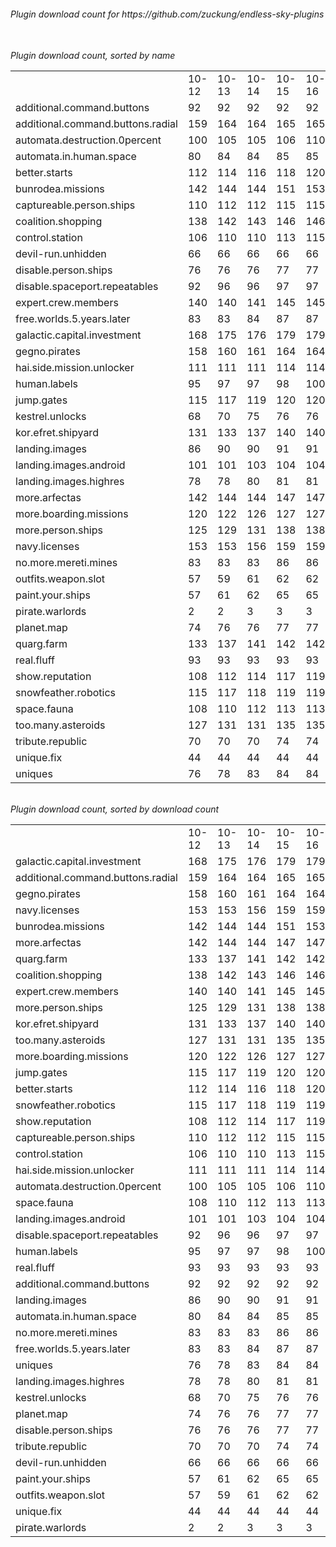 <h6>Plugin download count for https://github.com/zuckung/endless-sky-plugins<br>
<br>
<h6>Plugin download count, sorted by name<br>
<table>
	<tr>
		<td></td>
		<td>10-12</td>
		<td>10-13</td>
		<td>10-14</td>
		<td>10-15</td>
		<td>10-16</td>
		<td>10-17</td>
		<td>10-18</td>
		<td>today +</td>
	</tr>
	<tr>
		<td>additional.command.buttons</td>
		<td>92</td>
		<td>92</td>
		<td>92</td>
		<td>92</td>
		<td>92</td>
		<td>92</td>
		<td>92</td>
		<td></td>
	</tr>
	<tr>
		<td>additional.command.buttons.radial</td>
		<td>159</td>
		<td>164</td>
		<td>164</td>
		<td>165</td>
		<td>165</td>
		<td>165</td>
		<td>165</td>
		<td></td>
	</tr>
	<tr>
		<td>automata.destruction.0percent</td>
		<td>100</td>
		<td>105</td>
		<td>105</td>
		<td>106</td>
		<td>110</td>
		<td>110</td>
		<td>114</td>
		<td>+ 4</td>
	</tr>
	<tr>
		<td>automata.in.human.space</td>
		<td>80</td>
		<td>84</td>
		<td>84</td>
		<td>85</td>
		<td>85</td>
		<td>87</td>
		<td>89</td>
		<td>+ 2</td>
	</tr>
	<tr>
		<td>better.starts</td>
		<td>112</td>
		<td>114</td>
		<td>116</td>
		<td>118</td>
		<td>120</td>
		<td>120</td>
		<td>120</td>
		<td></td>
	</tr>
	<tr>
		<td>bunrodea.missions</td>
		<td>142</td>
		<td>144</td>
		<td>144</td>
		<td>151</td>
		<td>153</td>
		<td>153</td>
		<td>157</td>
		<td>+ 4</td>
	</tr>
	<tr>
		<td>captureable.person.ships</td>
		<td>110</td>
		<td>112</td>
		<td>112</td>
		<td>115</td>
		<td>115</td>
		<td>115</td>
		<td>117</td>
		<td>+ 2</td>
	</tr>
	<tr>
		<td>coalition.shopping</td>
		<td>138</td>
		<td>142</td>
		<td>143</td>
		<td>146</td>
		<td>146</td>
		<td>146</td>
		<td>146</td>
		<td></td>
	</tr>
	<tr>
		<td>control.station</td>
		<td>106</td>
		<td>110</td>
		<td>110</td>
		<td>113</td>
		<td>115</td>
		<td>115</td>
		<td>115</td>
		<td></td>
	</tr>
	<tr>
		<td>devil-run.unhidden</td>
		<td>66</td>
		<td>66</td>
		<td>66</td>
		<td>66</td>
		<td>66</td>
		<td>66</td>
		<td>66</td>
		<td></td>
	</tr>
	<tr>
		<td>disable.person.ships</td>
		<td>76</td>
		<td>76</td>
		<td>76</td>
		<td>77</td>
		<td>77</td>
		<td>77</td>
		<td>77</td>
		<td></td>
	</tr>
	<tr>
		<td>disable.spaceport.repeatables</td>
		<td>92</td>
		<td>96</td>
		<td>96</td>
		<td>97</td>
		<td>97</td>
		<td>99</td>
		<td>101</td>
		<td>+ 2</td>
	</tr>
	<tr>
		<td>expert.crew.members</td>
		<td>140</td>
		<td>140</td>
		<td>141</td>
		<td>145</td>
		<td>145</td>
		<td>145</td>
		<td>145</td>
		<td></td>
	</tr>
	<tr>
		<td>free.worlds.5.years.later</td>
		<td>83</td>
		<td>83</td>
		<td>84</td>
		<td>87</td>
		<td>87</td>
		<td>87</td>
		<td>87</td>
		<td></td>
	</tr>
	<tr>
		<td>galactic.capital.investment</td>
		<td>168</td>
		<td>175</td>
		<td>176</td>
		<td>179</td>
		<td>179</td>
		<td>179</td>
		<td>179</td>
		<td></td>
	</tr>
	<tr>
		<td>gegno.pirates</td>
		<td>158</td>
		<td>160</td>
		<td>161</td>
		<td>164</td>
		<td>164</td>
		<td>164</td>
		<td>164</td>
		<td></td>
	</tr>
	<tr>
		<td>hai.side.mission.unlocker</td>
		<td>111</td>
		<td>111</td>
		<td>111</td>
		<td>114</td>
		<td>114</td>
		<td>114</td>
		<td>114</td>
		<td></td>
	</tr>
	<tr>
		<td>human.labels</td>
		<td>95</td>
		<td>97</td>
		<td>97</td>
		<td>98</td>
		<td>100</td>
		<td>100</td>
		<td>100</td>
		<td></td>
	</tr>
	<tr>
		<td>jump.gates</td>
		<td>115</td>
		<td>117</td>
		<td>119</td>
		<td>120</td>
		<td>120</td>
		<td>120</td>
		<td>120</td>
		<td></td>
	</tr>
	<tr>
		<td>kestrel.unlocks</td>
		<td>68</td>
		<td>70</td>
		<td>75</td>
		<td>76</td>
		<td>76</td>
		<td>76</td>
		<td>78</td>
		<td>+ 2</td>
	</tr>
	<tr>
		<td>kor.efret.shipyard</td>
		<td>131</td>
		<td>133</td>
		<td>137</td>
		<td>140</td>
		<td>140</td>
		<td>140</td>
		<td>140</td>
		<td></td>
	</tr>
	<tr>
		<td>landing.images</td>
		<td>86</td>
		<td>90</td>
		<td>90</td>
		<td>91</td>
		<td>91</td>
		<td>91</td>
		<td>91</td>
		<td></td>
	</tr>
	<tr>
		<td>landing.images.android</td>
		<td>101</td>
		<td>101</td>
		<td>103</td>
		<td>104</td>
		<td>104</td>
		<td>104</td>
		<td>104</td>
		<td></td>
	</tr>
	<tr>
		<td>landing.images.highres</td>
		<td>78</td>
		<td>78</td>
		<td>80</td>
		<td>81</td>
		<td>81</td>
		<td>81</td>
		<td>81</td>
		<td></td>
	</tr>
	<tr>
		<td>more.arfectas</td>
		<td>142</td>
		<td>144</td>
		<td>144</td>
		<td>147</td>
		<td>147</td>
		<td>149</td>
		<td>149</td>
		<td></td>
	</tr>
	<tr>
		<td>more.boarding.missions</td>
		<td>120</td>
		<td>122</td>
		<td>126</td>
		<td>127</td>
		<td>127</td>
		<td>127</td>
		<td>127</td>
		<td></td>
	</tr>
	<tr>
		<td>more.person.ships</td>
		<td>125</td>
		<td>129</td>
		<td>131</td>
		<td>138</td>
		<td>138</td>
		<td>140</td>
		<td>140</td>
		<td></td>
	</tr>
	<tr>
		<td>navy.licenses</td>
		<td>153</td>
		<td>153</td>
		<td>156</td>
		<td>159</td>
		<td>159</td>
		<td>159</td>
		<td>159</td>
		<td></td>
	</tr>
	<tr>
		<td>no.more.mereti.mines</td>
		<td>83</td>
		<td>83</td>
		<td>83</td>
		<td>86</td>
		<td>86</td>
		<td>88</td>
		<td>88</td>
		<td></td>
	</tr>
	<tr>
		<td>outfits.weapon.slot</td>
		<td>57</td>
		<td>59</td>
		<td>61</td>
		<td>62</td>
		<td>62</td>
		<td>64</td>
		<td>64</td>
		<td></td>
	</tr>
	<tr>
		<td>paint.your.ships</td>
		<td>57</td>
		<td>61</td>
		<td>62</td>
		<td>65</td>
		<td>65</td>
		<td>65</td>
		<td>65</td>
		<td></td>
	</tr>
	<tr>
		<td>pirate.warlords</td>
		<td>2</td>
		<td>2</td>
		<td>3</td>
		<td>3</td>
		<td>3</td>
		<td>3</td>
		<td>3</td>
		<td></td>
	</tr>
	<tr>
		<td>planet.map</td>
		<td>74</td>
		<td>76</td>
		<td>76</td>
		<td>77</td>
		<td>77</td>
		<td>77</td>
		<td>77</td>
		<td></td>
	</tr>
	<tr>
		<td>quarg.farm</td>
		<td>133</td>
		<td>137</td>
		<td>141</td>
		<td>142</td>
		<td>142</td>
		<td>144</td>
		<td>146</td>
		<td>+ 2</td>
	</tr>
	<tr>
		<td>real.fluff</td>
		<td>93</td>
		<td>93</td>
		<td>93</td>
		<td>93</td>
		<td>93</td>
		<td>93</td>
		<td>93</td>
		<td></td>
	</tr>
	<tr>
		<td>show.reputation</td>
		<td>108</td>
		<td>112</td>
		<td>114</td>
		<td>117</td>
		<td>119</td>
		<td>119</td>
		<td>119</td>
		<td></td>
	</tr>
	<tr>
		<td>snowfeather.robotics</td>
		<td>115</td>
		<td>117</td>
		<td>118</td>
		<td>119</td>
		<td>119</td>
		<td>119</td>
		<td>119</td>
		<td></td>
	</tr>
	<tr>
		<td>space.fauna</td>
		<td>108</td>
		<td>110</td>
		<td>112</td>
		<td>113</td>
		<td>113</td>
		<td>113</td>
		<td>113</td>
		<td></td>
	</tr>
	<tr>
		<td>too.many.asteroids</td>
		<td>127</td>
		<td>131</td>
		<td>131</td>
		<td>135</td>
		<td>135</td>
		<td>137</td>
		<td>139</td>
		<td>+ 2</td>
	</tr>
	<tr>
		<td>tribute.republic</td>
		<td>70</td>
		<td>70</td>
		<td>70</td>
		<td>74</td>
		<td>74</td>
		<td>74</td>
		<td>74</td>
		<td></td>
	</tr>
	<tr>
		<td>unique.fix</td>
		<td>44</td>
		<td>44</td>
		<td>44</td>
		<td>44</td>
		<td>44</td>
		<td>44</td>
		<td>44</td>
		<td></td>
	</tr>
	<tr>
		<td>uniques</td>
		<td>76</td>
		<td>78</td>
		<td>83</td>
		<td>84</td>
		<td>84</td>
		<td>86</td>
		<td>86</td>
		<td></td>
	</tr>
</table>
</h6>
<h6>Plugin download count, sorted by download count<br>
<table>
	<tr>
		<td></td>
		<td>10-12</td>
		<td>10-13</td>
		<td>10-14</td>
		<td>10-15</td>
		<td>10-16</td>
		<td>10-17</td>
		<td>10-18</td>
		<td>today +</td>
	</tr>
	<tr>
		<td>galactic.capital.investment</td>
		<td>168</td>
		<td>175</td>
		<td>176</td>
		<td>179</td>
		<td>179</td>
		<td>179</td>
		<td>179</td>
		<td></td>
	</tr>
	<tr>
		<td>additional.command.buttons.radial</td>
		<td>159</td>
		<td>164</td>
		<td>164</td>
		<td>165</td>
		<td>165</td>
		<td>165</td>
		<td>165</td>
		<td></td>
	</tr>
	<tr>
		<td>gegno.pirates</td>
		<td>158</td>
		<td>160</td>
		<td>161</td>
		<td>164</td>
		<td>164</td>
		<td>164</td>
		<td>164</td>
		<td></td>
	</tr>
	<tr>
		<td>navy.licenses</td>
		<td>153</td>
		<td>153</td>
		<td>156</td>
		<td>159</td>
		<td>159</td>
		<td>159</td>
		<td>159</td>
		<td></td>
	</tr>
	<tr>
		<td>bunrodea.missions</td>
		<td>142</td>
		<td>144</td>
		<td>144</td>
		<td>151</td>
		<td>153</td>
		<td>153</td>
		<td>157</td>
		<td>+ 4</td>
	</tr>
	<tr>
		<td>more.arfectas</td>
		<td>142</td>
		<td>144</td>
		<td>144</td>
		<td>147</td>
		<td>147</td>
		<td>149</td>
		<td>149</td>
		<td></td>
	</tr>
	<tr>
		<td>quarg.farm</td>
		<td>133</td>
		<td>137</td>
		<td>141</td>
		<td>142</td>
		<td>142</td>
		<td>144</td>
		<td>146</td>
		<td>+ 2</td>
	</tr>
	<tr>
		<td>coalition.shopping</td>
		<td>138</td>
		<td>142</td>
		<td>143</td>
		<td>146</td>
		<td>146</td>
		<td>146</td>
		<td>146</td>
		<td></td>
	</tr>
	<tr>
		<td>expert.crew.members</td>
		<td>140</td>
		<td>140</td>
		<td>141</td>
		<td>145</td>
		<td>145</td>
		<td>145</td>
		<td>145</td>
		<td></td>
	</tr>
	<tr>
		<td>more.person.ships</td>
		<td>125</td>
		<td>129</td>
		<td>131</td>
		<td>138</td>
		<td>138</td>
		<td>140</td>
		<td>140</td>
		<td></td>
	</tr>
	<tr>
		<td>kor.efret.shipyard</td>
		<td>131</td>
		<td>133</td>
		<td>137</td>
		<td>140</td>
		<td>140</td>
		<td>140</td>
		<td>140</td>
		<td></td>
	</tr>
	<tr>
		<td>too.many.asteroids</td>
		<td>127</td>
		<td>131</td>
		<td>131</td>
		<td>135</td>
		<td>135</td>
		<td>137</td>
		<td>139</td>
		<td>+ 2</td>
	</tr>
	<tr>
		<td>more.boarding.missions</td>
		<td>120</td>
		<td>122</td>
		<td>126</td>
		<td>127</td>
		<td>127</td>
		<td>127</td>
		<td>127</td>
		<td></td>
	</tr>
	<tr>
		<td>jump.gates</td>
		<td>115</td>
		<td>117</td>
		<td>119</td>
		<td>120</td>
		<td>120</td>
		<td>120</td>
		<td>120</td>
		<td></td>
	</tr>
	<tr>
		<td>better.starts</td>
		<td>112</td>
		<td>114</td>
		<td>116</td>
		<td>118</td>
		<td>120</td>
		<td>120</td>
		<td>120</td>
		<td></td>
	</tr>
	<tr>
		<td>snowfeather.robotics</td>
		<td>115</td>
		<td>117</td>
		<td>118</td>
		<td>119</td>
		<td>119</td>
		<td>119</td>
		<td>119</td>
		<td></td>
	</tr>
	<tr>
		<td>show.reputation</td>
		<td>108</td>
		<td>112</td>
		<td>114</td>
		<td>117</td>
		<td>119</td>
		<td>119</td>
		<td>119</td>
		<td></td>
	</tr>
	<tr>
		<td>captureable.person.ships</td>
		<td>110</td>
		<td>112</td>
		<td>112</td>
		<td>115</td>
		<td>115</td>
		<td>115</td>
		<td>117</td>
		<td>+ 2</td>
	</tr>
	<tr>
		<td>control.station</td>
		<td>106</td>
		<td>110</td>
		<td>110</td>
		<td>113</td>
		<td>115</td>
		<td>115</td>
		<td>115</td>
		<td></td>
	</tr>
	<tr>
		<td>hai.side.mission.unlocker</td>
		<td>111</td>
		<td>111</td>
		<td>111</td>
		<td>114</td>
		<td>114</td>
		<td>114</td>
		<td>114</td>
		<td></td>
	</tr>
	<tr>
		<td>automata.destruction.0percent</td>
		<td>100</td>
		<td>105</td>
		<td>105</td>
		<td>106</td>
		<td>110</td>
		<td>110</td>
		<td>114</td>
		<td>+ 4</td>
	</tr>
	<tr>
		<td>space.fauna</td>
		<td>108</td>
		<td>110</td>
		<td>112</td>
		<td>113</td>
		<td>113</td>
		<td>113</td>
		<td>113</td>
		<td></td>
	</tr>
	<tr>
		<td>landing.images.android</td>
		<td>101</td>
		<td>101</td>
		<td>103</td>
		<td>104</td>
		<td>104</td>
		<td>104</td>
		<td>104</td>
		<td></td>
	</tr>
	<tr>
		<td>disable.spaceport.repeatables</td>
		<td>92</td>
		<td>96</td>
		<td>96</td>
		<td>97</td>
		<td>97</td>
		<td>99</td>
		<td>101</td>
		<td>+ 2</td>
	</tr>
	<tr>
		<td>human.labels</td>
		<td>95</td>
		<td>97</td>
		<td>97</td>
		<td>98</td>
		<td>100</td>
		<td>100</td>
		<td>100</td>
		<td></td>
	</tr>
	<tr>
		<td>real.fluff</td>
		<td>93</td>
		<td>93</td>
		<td>93</td>
		<td>93</td>
		<td>93</td>
		<td>93</td>
		<td>93</td>
		<td></td>
	</tr>
	<tr>
		<td>additional.command.buttons</td>
		<td>92</td>
		<td>92</td>
		<td>92</td>
		<td>92</td>
		<td>92</td>
		<td>92</td>
		<td>92</td>
		<td></td>
	</tr>
	<tr>
		<td>landing.images</td>
		<td>86</td>
		<td>90</td>
		<td>90</td>
		<td>91</td>
		<td>91</td>
		<td>91</td>
		<td>91</td>
		<td></td>
	</tr>
	<tr>
		<td>automata.in.human.space</td>
		<td>80</td>
		<td>84</td>
		<td>84</td>
		<td>85</td>
		<td>85</td>
		<td>87</td>
		<td>89</td>
		<td>+ 2</td>
	</tr>
	<tr>
		<td>no.more.mereti.mines</td>
		<td>83</td>
		<td>83</td>
		<td>83</td>
		<td>86</td>
		<td>86</td>
		<td>88</td>
		<td>88</td>
		<td></td>
	</tr>
	<tr>
		<td>free.worlds.5.years.later</td>
		<td>83</td>
		<td>83</td>
		<td>84</td>
		<td>87</td>
		<td>87</td>
		<td>87</td>
		<td>87</td>
		<td></td>
	</tr>
	<tr>
		<td>uniques</td>
		<td>76</td>
		<td>78</td>
		<td>83</td>
		<td>84</td>
		<td>84</td>
		<td>86</td>
		<td>86</td>
		<td></td>
	</tr>
	<tr>
		<td>landing.images.highres</td>
		<td>78</td>
		<td>78</td>
		<td>80</td>
		<td>81</td>
		<td>81</td>
		<td>81</td>
		<td>81</td>
		<td></td>
	</tr>
	<tr>
		<td>kestrel.unlocks</td>
		<td>68</td>
		<td>70</td>
		<td>75</td>
		<td>76</td>
		<td>76</td>
		<td>76</td>
		<td>78</td>
		<td>+ 2</td>
	</tr>
	<tr>
		<td>planet.map</td>
		<td>74</td>
		<td>76</td>
		<td>76</td>
		<td>77</td>
		<td>77</td>
		<td>77</td>
		<td>77</td>
		<td></td>
	</tr>
	<tr>
		<td>disable.person.ships</td>
		<td>76</td>
		<td>76</td>
		<td>76</td>
		<td>77</td>
		<td>77</td>
		<td>77</td>
		<td>77</td>
		<td></td>
	</tr>
	<tr>
		<td>tribute.republic</td>
		<td>70</td>
		<td>70</td>
		<td>70</td>
		<td>74</td>
		<td>74</td>
		<td>74</td>
		<td>74</td>
		<td></td>
	</tr>
	<tr>
		<td>devil-run.unhidden</td>
		<td>66</td>
		<td>66</td>
		<td>66</td>
		<td>66</td>
		<td>66</td>
		<td>66</td>
		<td>66</td>
		<td></td>
	</tr>
	<tr>
		<td>paint.your.ships</td>
		<td>57</td>
		<td>61</td>
		<td>62</td>
		<td>65</td>
		<td>65</td>
		<td>65</td>
		<td>65</td>
		<td></td>
	</tr>
	<tr>
		<td>outfits.weapon.slot</td>
		<td>57</td>
		<td>59</td>
		<td>61</td>
		<td>62</td>
		<td>62</td>
		<td>64</td>
		<td>64</td>
		<td></td>
	</tr>
	<tr>
		<td>unique.fix</td>
		<td>44</td>
		<td>44</td>
		<td>44</td>
		<td>44</td>
		<td>44</td>
		<td>44</td>
		<td>44</td>
		<td></td>
	</tr>
	<tr>
		<td>pirate.warlords</td>
		<td>2</td>
		<td>2</td>
		<td>3</td>
		<td>3</td>
		<td>3</td>
		<td>3</td>
		<td>3</td>
		<td></td>
	</tr>
</table>
</h6>
